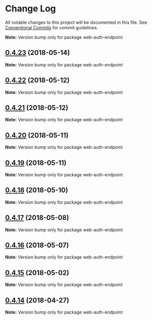 # Change Log

All notable changes to this project will be documented in this file.
See [Conventional Commits](https://conventionalcommits.org) for commit guidelines.

**Note:** Version bump only for package web-auth-endpoint

<a name="0.4.23"></a>
## [0.4.23](https://github.com/interbit/interbit/compare/v0.4.22...v0.4.23) (2018-05-14)




**Note:** Version bump only for package web-auth-endpoint

<a name="0.4.22"></a>
## [0.4.22](https://github.com/interbit/interbit/compare/v0.4.21...v0.4.22) (2018-05-12)




**Note:** Version bump only for package web-auth-endpoint

<a name="0.4.21"></a>
## [0.4.21](https://github.com/interbit/interbit/compare/v0.4.20...v0.4.21) (2018-05-12)




**Note:** Version bump only for package web-auth-endpoint

<a name="0.4.20"></a>
## [0.4.20](https://github.com/interbit/interbit/compare/v0.4.19...v0.4.20) (2018-05-11)




**Note:** Version bump only for package web-auth-endpoint

<a name="0.4.19"></a>
## [0.4.19](https://github.com/interbit/interbit/compare/v0.4.18...v0.4.19) (2018-05-11)




**Note:** Version bump only for package web-auth-endpoint

<a name="0.4.18"></a>
## [0.4.18](https://github.com/interbit/interbit/compare/v0.4.17...v0.4.18) (2018-05-10)




**Note:** Version bump only for package web-auth-endpoint

<a name="0.4.17"></a>
## [0.4.17](https://github.com/interbit/interbit/compare/v0.4.16...v0.4.17) (2018-05-08)




**Note:** Version bump only for package web-auth-endpoint

<a name="0.4.16"></a>
## [0.4.16](https://github.com/interbit/interbit/compare/v0.4.15...v0.4.16) (2018-05-07)




**Note:** Version bump only for package web-auth-endpoint

<a name="0.4.15"></a>
## [0.4.15](https://github.com/interbit/interbit/compare/v0.4.14...v0.4.15) (2018-05-02)




**Note:** Version bump only for package web-auth-endpoint

<a name="0.4.14"></a>
## [0.4.14](https://github.com/interbit/interbit/compare/v0.4.13...v0.4.14) (2018-04-27)




**Note:** Version bump only for package web-auth-endpoint
